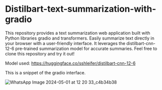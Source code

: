 # Distilbart-text-summarization-with-gradio
This repository provides a text summarization web application built with Python libraries gradio and transformers. Easily summarize text directly in your browser with a user-friendly interface. It leverages the distilbart-cnn-12-6 pre-trained summarization model for accurate summaries. Feel free to clone this repository and try it out!

Model used: https://huggingface.co/sshleifer/distilbart-cnn-12-6

This is a snippet of the gradio interface.

![WhatsApp Image 2024-05-01 at 12 20 33_c4b34b38](https://github.com/SarahPendhari/Distilbart-text-summarization-with-gradio/assets/97763192/4ace98e0-dca0-402f-ba60-aa299aaed6d8)
